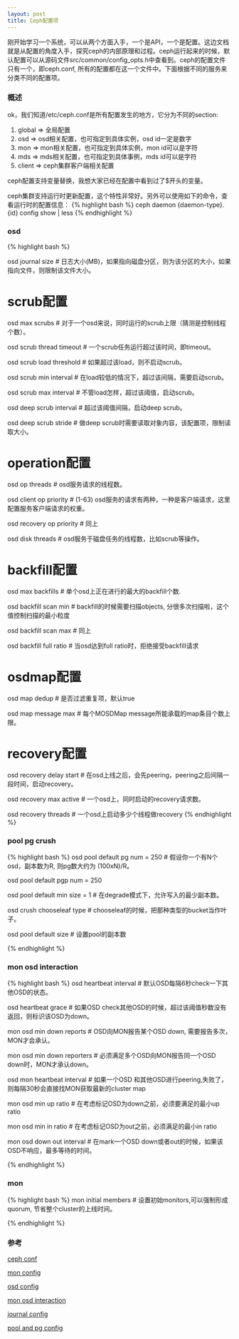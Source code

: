 ```yaml
---
layout: post
title: Ceph配置项
---
```

刚开始学习一个系统，可以从两个方面入手，一个是API，一个是配置。这边文档就是从配置的角度入手，探究ceph的内部原理和过程。ceph运行起来的时候，默认配置可以从源码文件src/common/config_opts.h中查看到。ceph的配置文件只有一个，即ceph.conf, 所有的配置都在这一个文件中。下面根据不同的服务来分类不同的配置项。

### 概述
ok，我们知道/etc/ceph.conf是所有配置发生的地方，它分为不同的section:

1. global => 全局配置
2. osd => osd相关配置，也可指定到具体实例，osd id一定是数字
3. mon => mon相关配置，也可指定到具体实例，mon id可以是字符
4. mds => mds相关配置，也可指定到具体事例，mds id可以是字符
5. client => ceph集群客户端相关配置

ceph配置支持变量替换，我想大家已经在配置中看到过了$开头的变量。

ceph集群支持运行时更新配置，这个特性非常好。另外可以使用如下的命令，查看运行时的配置信息：
{% highlight bash %}
ceph daemon {daemon-type}.{id} config show | less
{% endhighlight %}

### osd
{% highlight bash %}

osd journal size # 日志大小(MB)，如果指向磁盘分区，则为该分区的大小，如果指向文件，则限制该文件大小。

# scrub配置

osd max scrubs # 对于一个osd来说，同时运行的scrub上限（猜测是控制线程个数）。

osd scrub thread timeout # 一个scrub任务运行超过该时间，即timeout。

osd scrub load threshold # 如果超过该load，则不启动scrub。

osd scrub min interval # 在load较低的情况下，超过该间隔，需要启动scrub。

osd scrub max interval # 不管load怎样，超过该阈值，启动scrub。

osd deep scrub interval # 超过该阈值间隔，启动deep scrub。

osd deep scrub stride # 做deep scrub时需要读取对象内容，该配置项，限制读取大小。

# operation配置

osd op threads # osd服务请求的线程数。

osd client op priority # (1-63) osd服务的请求有两种，一种是客户端请求，这里配置服务客户端请求的权重。

osd recovery op priority # 同上

osd disk threads # osd服务于磁盘任务的线程数，比如scrub等操作。

# backfill配置

osd max backfills # 单个osd上正在进行的最大的backfill个数.

osd backfill scan min # backfill的时候需要扫描objects, 分很多次扫描啦，这个值控制扫描的最小粒度

osd backfill scan max # 同上

osd backfill full ratio # 当osd达到full ratio时，拒绝接受backfill请求

# osdmap配置

osd map dedup # 是否过滤重复项，默认true

osd map message max # 每个MOSDMap message所能承载的map条目个数上限。

# recovery配置

osd recovery delay start # 在osd上线之后，会先peering，peering之后间隔一段时间，启动recovery。

osd recovery max active # 一个osd上，同时启动的recovery请求数。

osd recovery threads # 一个osd上启动多少个线程做recovery
{% endhighlight %}

### pool pg crush
{% highlight bash %}
osd pool default pg num = 250 # 假设你一个有N个osd，副本数为R, 则pg数大约为 (100xN)/R。

osd pool default pgp num = 250

osd pool default min size = 1 # 在degrade模式下，允许写入的最少副本数。

osd crush chooseleaf type # chooseleaf的时候，把那种类型的bucket当作叶子。

osd pool default size # 设置pool的副本数

{% endhighlight %}

### mon osd interaction
{% highlight bash %}
osd heartbeat interval # 默认OSD每隔6秒check一下其他OSD的状态。

osd heartbeat grace # 如果OSD check其他OSD的时候，超过该阈值秒数没有返回，则标识该OSD为down。

mon osd min down reports # OSD向MON报告某个OSD down, 需要报告多次，MON才会承认。

mon osd min down reporters # 必须满足多个OSD向MON报告同一个OSD down时，MON才承认down。

osd mon heartbeat interval # 如果一个OSD 和其他OSD进行peering,失败了，则每隔30秒会直接找MON获取最新的cluster map

mon osd min up ratio # 在考虑标记OSD为down之前，必须要满足的最小up ratio

mon osd min in ratio # 在考虑标记OSD为out之前，必须满足的最小in ratio

mon osd down out interval # 在mark一个OSD down或者out的时候，如果该OSD不响应，最多等待的时间。

{% endhighlight %}

### mon
{% highlight bash %}
mon initial members # 设置初始monitors,可以强制形成quorum, 节省整个cluster的上线时间。


{% endhighlight %}


### 参考
[ceph conf](http://docs.ceph.com/docs/hammer/rados/configuration/ceph-conf/)

[mon config](http://docs.ceph.com/docs/hammer/rados/configuration/mon-config-ref/)

[osd config](http://docs.ceph.com/docs/master/rados/configuration/osd-config-ref/)

[mon osd interaction](http://docs.ceph.com/docs/hammer/rados/configuration/mon-osd-interaction/)

[journal config](http://docs.ceph.com/docs/hammer/rados/configuration/journal-ref/)

[pool and pg config](http://docs.ceph.com/docs/hammer/rados/configuration/pool-pg-config-ref/)
